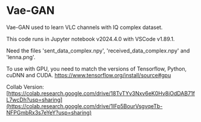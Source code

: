 # Vae-GAN
Vae-GAN used to learn VLC channels with IQ complex dataset.

This code runs in Jupyter notebook v2024.4.0 with VSCode v1.89.1.

Need the files 'sent_data_complex.npy', 'received_data_complex.npy' and 'lenna.png'.

To use with GPU, you need to match the versions of Tensorflow, Python, cuDNN and CUDA. https://www.tensorflow.org/install/source#gpu

Collab Version: [https://colab.research.google.com/drive/18TvTYv3Nxv6eK0Hv8iOdDAB71fL7wcDh?usp=sharing](https://colab.research.google.com/drive/1IFp5BourVsgvqeTb-NFPGmbRx3s7eYeY?usp=sharing)

